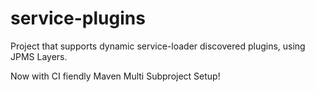 # service-plugins
Project that supports dynamic service-loader discovered plugins, using JPMS Layers. 

Now with CI fiendly Maven Multi Subproject Setup!
